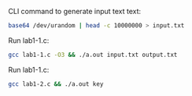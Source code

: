 CLI command to generate input text text: 

```bash 
base64 /dev/urandom | head -c 10000000 > input.txt
```

Run lab1-1.c:
```bash
gcc lab1-1.c -O3 && ./a.out input.txt output.txt   
```

Run lab1-1.c:
```bash
gcc lab1-2.c && ./a.out key
```